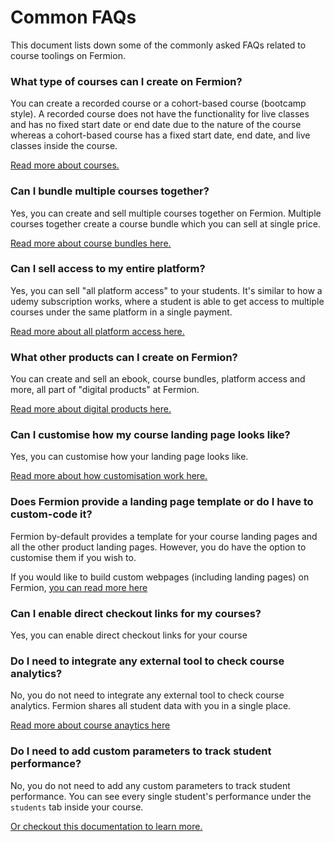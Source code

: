 # Common FAQs

This document lists down some of the commonly asked FAQs related to course toolings on Fermion.

### What type of courses can I create on Fermion?

You can create a recorded course or a cohort-based course (bootcamp style). A recorded course does not have the functionality for live classes and has no fixed start date or end date due to the nature of the course whereas a cohort-based course has a fixed start date, end date, and live classes inside the course.

[Read more about courses.](https://docs.fermion.app/docs/create-your-first-course/prerequisites#what-is-a-cohort-based-course)

### Can I bundle multiple courses together?

Yes, you can create and sell multiple courses together on Fermion. Multiple courses together create a course bundle which you can sell at single price.

[Read more about course bundles here.](https://docs.fermion.app/docs/digital-products/course-bundles)

### Can I sell access to my entire platform?

Yes, you can sell "all platform access" to your students. It's similar to how a udemy subscription works, where a student is able to get access to multiple courses under the same platform in a single payment.

[Read more about all platform access here.](https://docs.fermion.app/docs/digital-products/all-platform-access)

### What other products can I create on Fermion?

You can create and sell an ebook, course bundles, platform access and more, all part of "digital products" at Fermion.

[Read more about digital products here.](https://docs.fermion.app/docs/digital-products/what-are-digital-products)

### Can I customise how my course landing page looks like?

Yes, you can customise how your landing page looks like.

[Read more about how customisation work here.](https://docs.fermion.app/docs/marketing-tools/custom-landing-pages)

### Does Fermion provide a landing page template or do I have to custom-code it?

Fermion by-default provides a template for your course landing pages and all the other product landing pages. However, you do have the option to customise them if you wish to.

If you would like to build custom webpages (including landing pages) on Fermion, [you can read more here](https://docs.fermion.app/docs/marketing-tools/custom-landing-pages)

### Can I enable direct checkout links for my courses?

Yes, you can enable direct checkout links for your course

### Do I need to integrate any external tool to check course analytics?

No, you do not need to integrate any external tool to check course analytics. Fermion shares all student data with you in a single place.

[Read more about course anaytics here](/docs/create-your-first-course/monitor-course-analytics)

### Do I need to add custom parameters to track student performance?

No, you do not need to add any custom parameters to track student performance. You can see every single student's performance under the `students` tab inside your course.

[Or checkout this documentation to learn more.](/docs/create-your-first-course/monitor-course-analytics)
